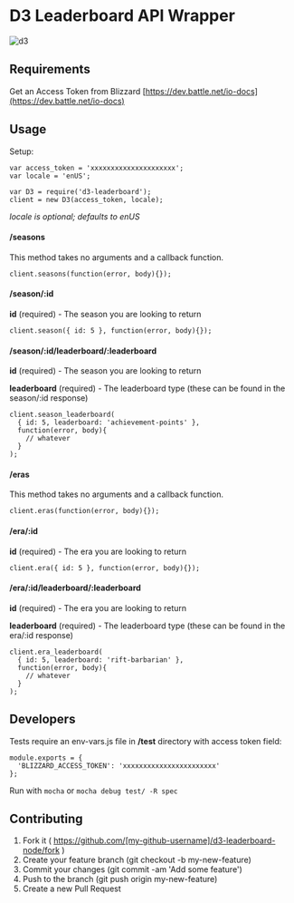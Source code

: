 # D3 Leaderboard API Wrapper

![d3](http://i.imgur.com/CmObJtH.jpg)

## Requirements

Get an Access Token from Blizzard [https://dev.battle.net/io-docs](https://dev.battle.net/io-docs)

## Usage

Setup:

    var access_token = 'xxxxxxxxxxxxxxxxxxxxx';
    var locale = 'enUS';

    var D3 = require('d3-leaderboard');
    client = new D3(access_token, locale);

_locale is optional; defaults to enUS_

#### /seasons

This method takes no arguments and a callback function.

    client.seasons(function(error, body){});

#### /season/:id

**id** (required) - The season you are looking to return

    client.season({ id: 5 }, function(error, body){});

#### /season/:id/leaderboard/:leaderboard

**id** (required) - The season you are looking to return

**leaderboard** (required) - The leaderboard type (these can be found in the season/:id response)

    client.season_leaderboard(
      { id: 5, leaderboard: 'achievement-points' },
      function(error, body){
        // whatever
      }
    );

#### /eras

This method takes no arguments and a callback function.

    client.eras(function(error, body){});

#### /era/:id

**id** (required) - The era you are looking to return

    client.era({ id: 5 }, function(error, body){});

#### /era/:id/leaderboard/:leaderboard

**id** (required) - The era you are looking to return

**leaderboard** (required) - The leaderboard type (these can be found in the era/:id response)

    client.era_leaderboard(
      { id: 5, leaderboard: 'rift-barbarian' },
      function(error, body){
        // whatever
      }
    );

## Developers

Tests require an env-vars.js file in **/test** directory with access token field:

    module.exports = {
      'BLIZZARD_ACCESS_TOKEN': 'xxxxxxxxxxxxxxxxxxxxxxx'
    };

Run with `mocha` or `mocha debug test/ -R spec`

## Contributing

1. Fork it ( https://github.com/[my-github-username]/d3-leaderboard-node/fork )
1. Create your feature branch (git checkout -b my-new-feature)
1. Commit your changes (git commit -am 'Add some feature')
1. Push to the branch (git push origin my-new-feature)
1. Create a new Pull Request
